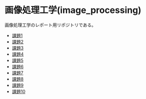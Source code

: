 # 画像処理工学(image_processing)

画像処理工学のレポート用リポジトリである。  

- [課題1][1]
- [課題2][2]
- [課題3][3]
- [課題4][4]
- [課題5][5]
- [課題6][6]
- [課題7][7]
- [課題8][8]
- [課題9][9]
- [課題10][10]

<!-- リンク集　-->
[1]:https://github.com/16ec015/Submission/blob/master/%E8%AA%B2%E9%A1%8C1.md
[2]:https://github.com/16ec015/Submission/blob/master/%E8%AA%B2%E9%A1%8C2.md
[3]:https://github.com/16ec015/Submission/blob/master/%E8%AA%B2%E9%A1%8C3.md
[4]:https://github.com/16ec015/Submission/blob/master/%E8%AA%B2%E9%A1%8C4.md
[5]:https://github.com/16ec015/Submission/blob/master/%E8%AA%B2%E9%A1%8C5.md
[6]:https://github.com/16ec015/Submission/blob/master/%E8%AA%B2%E9%A1%8C6.md
[7]:https://github.com/16ec015/Submission/blob/master/%E8%AA%B2%E9%A1%8C7.md
[8]:https://github.com/16ec015/Submission/blob/master/%E8%AA%B2%E9%A1%8C8.md
[9]:https://github.com/16ec015/Submission/blob/master/%E8%AA%B2%E9%A1%8C9.md
[10]:https://github.com/16ec015/Submission/blob/master/%E8%AA%B2%E9%A1%8C10.md
